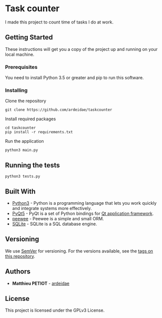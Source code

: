 # Task counter

I made this project to count time of tasks I do at work.

## Getting Started

These instructions will get you a copy of the project up and running on your local machine.

### Prerequisites

You need to install Python 3.5 or greater and pip to run this software.

### Installing

Clone the repository

```
git clone https://github.com/ardeidae/taskcounter
```

Install required packages

```
cd taskcounter
pip install -r requirements.txt
```

Run the application

```
python3 main.py
```

## Running the tests

```
python3 tests.py
```

## Built With

* [Python3](https://www.python.org/) - Python is a programming language that lets you work quickly and integrate systems more effectively.
* [PyQt5](https://www.riverbankcomputing.com/software/pyqt/intro) - PyQt is a set of Python bindings for [Qt application framework](https://www.qt.io/).
* [peewee](http://peewee.readthedocs.io/en/latest/) - Peewee is a simple and small ORM.
* [SQLite](https://www.sqlite.org/) - SQLite is a SQL database engine.

## Versioning

We use [SemVer](http://semver.org/) for versioning. For the versions available, see the [tags on this repository](https://github.com/ardeidae/taskcounter/tags).

## Authors

* **Matthieu PETIOT** - [ardeidae](https://github.com/ardeidae)

## License

This project is licensed under the GPLv3 License.

